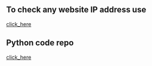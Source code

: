 ## To check any website IP address use

[click_here](https://www.dnswatch.info/)

## Python code repo 

[click_here](https://github.com/redashu/pythonLang.git)


